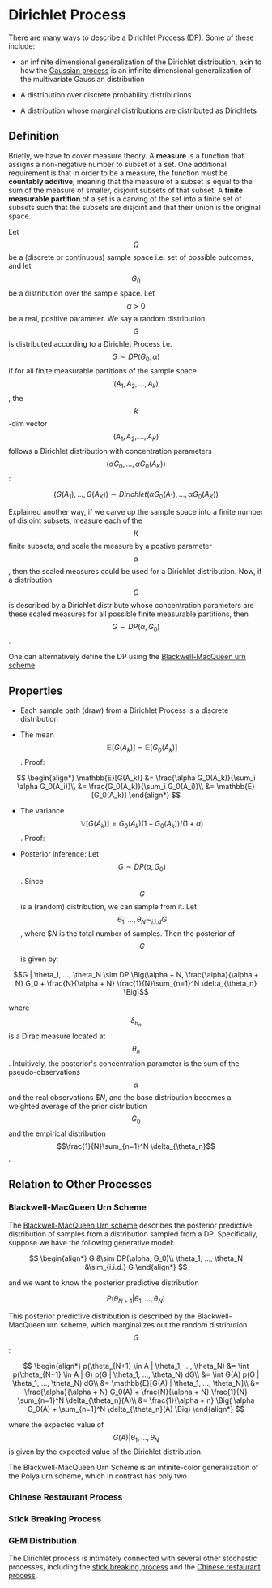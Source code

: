 # Dirichlet Process

There are many ways to describe a Dirichlet Process (DP). Some of these include:

- an infinite dimensional generalization of the Dirichlet distribution, akin to 
 how the [Gaussian process](gaussian_processes.md) is an infinite dimensional
  generalization of the multivariate Gaussian distribution
  
- A distribution over discrete probability distributions

- A distribution whose marginal distributions are distributed as Dirichlets

## Definition

Briefly, we have to cover measure theory. A __measure__ is a function that assigns
a non-negative number to subset of a set. One additional requirement is that in
order to be a measure, the function must be __countably additive__,
meaning that the measure of a subset is equal to the sum of the measure of
smaller, disjoint subsets of that subset. A __finite measurable partition__ of a set
is a carving of the set into a finite set of subsets such that the subsets are disjoint
and that their union is the original space.

Let $$\Omega$$ be a (discrete or continuous) sample space i.e. set of possible
outcomes, and let $$G_0$$ be a distribution over the sample space. Let $$\alpha >0$$
be a real, positive parameter. We say a random distribution $$G$$
is distributed according to a Dirichlet Process i.e. $$G \sim DP(G_0, \alpha)$$ if 
for all finite measurable partitions of the sample space $$(A_1, A_2, ..., A_k)$$, the $$k$$-dim
vector $$(A_1, A_2, ..., A_K)$$ follows a Dirichlet distribution with concentration
parameters $$(\alpha G_0, ..., \alpha G_0(A_K))$$:

$$(G(A_1), ..., G(A_K)) \sim Dirichlet(\alpha G_0(A_1), ..., \alpha G_0(A_K))$$

Explained another way, if we carve up the sample space into a finite number of disjoint
subsets, measure each of the $$K$$ finite subsets, and scale the measure by a 
postive parameter $$\alpha$$, then the scaled measures could be used for a Dirichlet
distribution. Now, if a distribution $$G$$ is described by a Dirichlet distribute whose
concentration parameters are these scaled measures for all possible finite measurable
partitions, then $$G \sim DP(\alpha, G_0)$$.

One can alternatively define the DP using the
[Blackwell-MacQueen urn scheme](blackwell_macqueen_urn_scheme.md#defining-dirichlet-process-using-bm-urn-scheme)

## Properties

- Each sample path (draw) from a Dirichlet Process is a discrete distribution

- The mean $$\mathbb{E}[G(A_k)] = \mathbb{E}[G_0(A_k)]$$. Proof:

$$
\begin{align*}
\mathbb{E}[G(A_k)] &= \frac{\alpha G_0(A_k)}{\sum_i \alpha G_0(A_i)}\\
&= \frac{G_0(A_k)}{\sum_i G_0(A_i)}\\
&= \mathbb{E}[G_0(A_k)]
\end{align*}
$$

- The variance $$\mathbb{V}[G(A_k)] = G_0(A_k)(1 - G_0(A_k))/(1 + \alpha)$$. Proof:

- Posterior inference: Let $$G \sim DP(\alpha, G_0)$$. Since $$G$$ is a (random) distribution,
we can sample from it. Let $$\theta_1, ..., \theta_N \sim_{i.i.d} G$$, where $$N$ is the 
  total number of samples. Then the posterior of $$G$$ is given by:
  
$$G | \theta_1, ..., \theta_N \sim DP \Big(\alpha + N, \frac{\alpha}{\alpha + N} G_0 +
\frac{N}{\alpha + N} \frac{1}{N}\sum_{n=1}^N \delta_{\theta_n} \Big)$$

where $$\delta_{\theta_n}$$ is a Dirac measure located at $$\theta_n$$. Intuitively, the posterior's
concentration parameter is the sum of the pseudo-observations $$\alpha$$ and the real observations
$$N$, and the base distribution becomes a weighted average
of the prior distribution $$G_0$$ and the empirical distribution $$\frac{1}{N}\sum_{n=1}^N \delta_{\theta_n}$$.

## Relation to Other Processes

### Blackwell-MacQueen Urn Scheme

The [Blackwell-MacQueen Urn scheme](blackwell_macqueen_urn_scheme.md) describes the
posterior predictive distribution of samples from a distribution sampled from a DP.
Specifically, suppose we have the following generative model:

$$
\begin{align*}
G &\sim DP(\alpha, G_0)\\
\theta_1, ..., \theta_N &\sim_{i.i.d.} G
\end{align*}
$$

and we want to know the posterior predictive distribution

$$P(\theta_{N+1} | \theta_1, ..., \theta_N)$$

This posterior predictive distribution is described by the Blackwell-MacQueen urn scheme, which
marginalizes out the random distribution $$G$$:

$$
\begin{align*}
p(\theta_{N+1} \in A | \theta_1, ..., \theta_N) &= \int p(\theta_{N+1} \in A | G) p(G | \theta_1, ..., \theta_N) dG\\
&= \int G(A) p(G | \theta_1, ..., \theta_N) dG\\
&= \mathbb{E}[G(A) | \theta_1, ..., \theta_N]\\
&= \frac{\alpha}{\alpha + N} G_0(A) + \frac{N}{\alpha + N} \frac{1}{N} \sum_{n=1}^N \delta_{\theta_n}(A)\\
&= \frac{1}{\alpha + n} \Big( \alpha G_0(A) + \sum_{n=1}^N \delta_{\theta_n}(A) \Big)
\end{align*}
$$

where the expected value of $$G(A)|\theta_1, ..., \theta_N$$ is given by the expected value of the
Dirichlet distribution.

The Blackwell-MacQueen Urn Scheme is an infinite-color generalization of the Polya urn scheme, 
which in contrast has only two

### Chinese Restaurant Process

### Stick Breaking Process

### GEM Distribution



The Dirichlet process is intimately connected with several other stochastic processes,
including the [stick breaking process](stick_breaking_process.md) and the
[Chinese restaurant process](chinese_restaurant_process.md).



